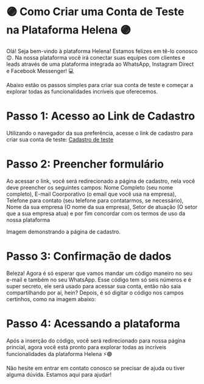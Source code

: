 # 🟣 Como Criar uma Conta de Teste na Plataforma Helena 🟣
Olá! Seja bem-vindo à plataforma Helena! Estamos felizes em tê-lo conosco 😊. Na nossa plataforma você irá conectar suas equipes com clientes e leads através de uma plataforma integrada ao WhatsApp, Instagram Direct e Facebook Messenger! 💻

Abaixo estão os passos simples para criar sua conta de teste e começar a explorar todas as funcionalidades incríveis que oferecemos.

# Passo 1: Acesso ao Link de Cadastro
Utilizando o navegador da sua preferência, acesse o link de cadastro para criar sua conta de teste: [Cadastro de teste](https://web.helena.run/trial)

# Passo 2: Preencher formulário
Ao acessar o link, você será redirecionado a página de cadastro, nela você deve preencher os seguintes campos: Nome Completo (seu nome completo), E-mail Coorporativo (o email que você usa na empresa), Telefone para contato (seu telefone para contatarmos, se necessário), Nome da sua empresa (O nome da sua empresa), Setor de atuação (O setor que a sua empresa atua) e por fim concordar com os termos de uso da nossa plataforma

Imagem demonstrando a página de cadastro.

# Passo 3: Confirmação de dados
Beleza! Agora é só esperar que vamos mandar um código maneiro no seu e-mail e também no seu WhatsApp. Esse código tem só seis números e é super secreto, ele será usado para acessar sua conta, então não saia compartilhando por aí, hein? Depois, é só digitar o código nos campos certinhos, como na imagem abaixo:

# Passo 4: Acessando a plataforma
Após a inserção do código, você será redirecionado para nossa página princial, agora você está pronto para explorar todas as incríveis funcionalidades da plataforma Helena ⚡🟣

Não hesite em entrar em contato conosco se precisar de ajuda ou tiver alguma dúvida. Estamos aqui para ajudar!



